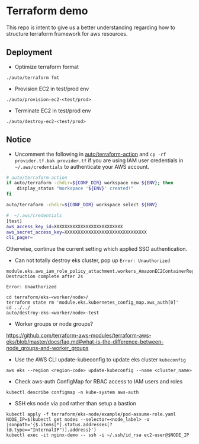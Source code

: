 # Terraform demo

This repo is intent to give us a better understanding regarding how to structure terraform framework for aws resources.

## Deployment

- Optimize terraform format
```
./auto/terraform fmt
```

- Provision EC2 in test/prod env
```
./auto/provision-ec2-<test/prod>
```

- Terminate EC2 in test/prod env
```
./auto/destroy-ec2-<test/prod>
```

## Notice

- Uncomment the following in [auto/terraform-action](auto/terraform-action) and `cp -rf provider.tf.bak provider.tf` if you are using IAM user credentials in `~/.aws/credentials` to authenticate your AWS account.

```bash
# auto/terraform-action
if auto/terraform -chdir=${CONF_DIR} workspace new ${ENV}; then
    display_status "Workspace '${ENV}' created!"
fi

auto/terraform -chdir=${CONF_DIR} workspace select ${ENV}
```

```bash
#  ~/.aws/credentials
[test]
aws_access_key_id=XXXXXXXXXXXXXXXXXXXXXXXXXX
aws_secret_access_key=XXXXXXXXXXXXXXXXXXXXXXXXXXXXXXX
cli_pager=
```

Otherwise, continue the current setting which applied SSO authentication.

- Can not totally destroy eks cluster, pop up `Error: Unauthorized`

```
module.eks.aws_iam_role_policy_attachment.workers_AmazonEC2ContainerRegistryReadOnly[0]: Destruction complete after 2s

Error: Unauthorized
```

```
cd terraform/eks-<worker/node>/
terraform state rm 'module.eks.kubernetes_config_map.aws_auth[0]'
cd ../../
auto/destroy-eks-<worker/node>-test
```

- Worker groups or node groups?

https://github.com/terraform-aws-modules/terraform-aws-eks/blob/master/docs/faq.md#what-is-the-difference-between-node_groups-and-worker_groups

- Use the AWS CLI update-kubeconfig to update eks cluster `kubeconfig`

```
aws eks --region <region-code> update-kubeconfig --name <cluster_name>
```

- Check aws-auth ConfigMap for RBAC access to IAM users and roles

```
kubectl describe configmap -n kube-system aws-auth
```

- SSH eks node via pod rather than setup a bastion

```
kubectl apply -f terraform/eks-node/example/pod-assume-role.yaml
NODE_IP=$(kubectl get nodes --selector=<node_label> -o jsonpath='{$.items[*].status.addresses[?(@.type=="InternalIP")].address}')
kubectl exec -it nginx-demo -- ssh -i ~/.ssh/id_rsa ec2-user@$NODE_IP
```
